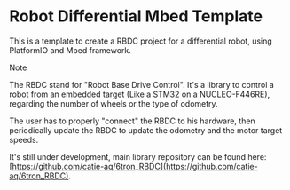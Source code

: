 # Robot Differential Mbed Template

This is a template to create a RBDC project for a differential robot, using PlatformIO and Mbed framework.

> [!NOTE]
>
> The RBDC stand for "Robot Base Drive Control". It's a library to control a robot from an embedded target (Like a STM32 on a NUCLEO-F446RE), regarding the number of wheels or the type of odometry.
>
> The user has to properly "connect" the RBDC to his hardware, then periodically update the RBDC to update the odometry and the motor target speeds.
>
> It's still under development, main library repository can be found here: [https://github.com/catie-aq/6tron_RBDC](https://github.com/catie-aq/6tron_RBDC).
